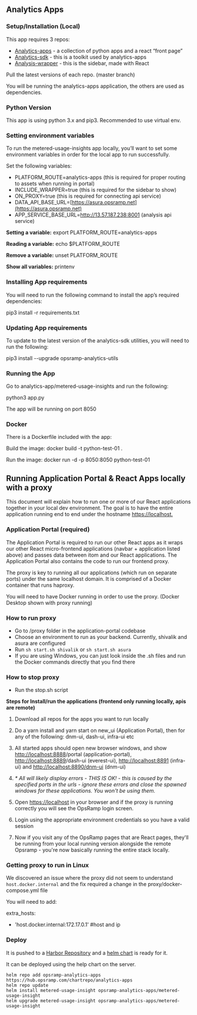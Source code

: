 
## Analytics Apps

### Setup/Installation (Local)

This app requires 3 repos:

-   [Analytics-apps](https://github.com/opsramp/analytics-apps) - a collection of python apps and a react “front page”
-   [Analytics-sdk](https://github.com/opsramp/analytics-sdk) - this is a toolkit used by analytics-apps
-   [Analysis-wrapper](https://github.com/opsramp/analysis-wrapper) - this is the sidebar, made with React

Pull the latest versions of each repo. (master branch)

You will be running the analytics-apps application, the others are used as dependencies.

### Python Version

This app is using python 3.x and pip3. Recommended to use virtual env.

### Setting environment variables

To run the metered-usage-insights app locally, you’ll want to set some environment variables in order for the local app to run successfully.

Set the following variables:

-   PLATFORM_ROUTE=analytics-apps (this is required for proper routing to assets when running in portal)
-   INCLUDE_WRAPPER=true (this is required for the sidebar to show)
-   ON_PROXY=true (this is required for connecting api service)
-   DATA_API_BASE_URL=[https://asura.opsramp.net](https://asura.opsramp.net)
-   APP_SERVICE_BASE_URL=http://13.57.187.238:8001 (analysis api service)

**Setting a variable:** export PLATFORM_ROUTE=analytics-apps

**Reading a variable:** echo $PLATFORM_ROUTE

**Remove a variable:** unset PLATFORM_ROUTE

**Show all variables:** printenv

### Installing App requirements

You will need to run the following command to install the app’s required dependencies:

pip3 install -r requirements.txt

### Updating App requirements

To update to the latest version of the analytics-sdk utilities, you will need to run the following:

pip3 install --upgrade opsramp-analytics-utils

### Running the App

Go to analytics-app/metered-usage-insights and run the following:

python3 app.py

The app will be running on port 8050

### Docker

There is a Dockerfile included with the app:  
  
Build the image: docker build -t python-test-01 .

Run the image: docker run -d -p 8050:8050 python-test-01


## Running Application Portal & React Apps locally with a proxy

This document will explain how to run one or more of our React applications together in your local dev environment. The goal is to have the entire application running end to end under the hostname [https://localhost.](https://localhost.)


### Application Portal (required)

The Application Portal is required to run our other React apps as it wraps our other React micro-frontend applications (navbar + application listed above) and passes data between itom and our React applications. The Application Portal also contains the code to run our frontend proxy.

The proxy is key to running all our applications (which run on separate ports) under the same localhost domain. It is comprised of a Docker container that runs haproxy.

You will need to have Docker running in order to use the proxy. (Docker Desktop shown with proxy running)

### How to run proxy

-   Go to /proxy folder in the application-portal codebase
-   Choose an environment to run as your backend. Currently, shivalik and asura are configured
-   Run `sh start.sh shivalik` or `sh start.sh asura`
-   If you are using Windows, you can just look inside the .sh files and run the Docker commands directly that you find there

### How to stop proxy

-   Run the stop.sh script

**Steps for Install/run the applications (frontend only running locally, apis are remote)**

1.  Download all repos for the apps you want to run locally
2.  Do a yarn install and yarn start on new_ui (Application Portal), then for any of the following: dnm-ui, dash-ui, infra-ui etc

1.  All started apps should open new browser windows, and show [http://localhost:8888](http://localhost:8888)/portal (application-portal), [http://localhost:8889](http://localhost:8889)/dash-ui (everest-ui), [http://localhost:8891](http://localhost:8891) (infra-ui) and [http://localhost:8890/dnm-ui](http://localhost:8890/dnm-ui) (dnm-ui)
2.  _* All will likely display errors - THIS IS OK! - this is caused by the specified ports in the urls - ignore these errors and close the spawned windows for these applications. You won't be using them._

4.  Open [https://localhost](https://localhost) in your browser and if the proxy is running correctly you will see the OpsRamp login screen.
5.  Login using the appropriate environment credentials so you have a valid session
6.  Now if you visit any of the OpsRamp pages that are React pages, they'll be running from your local running version alongside the remote Opsramp - you're now basically running the entire stack locally.

### Getting proxy to run in Linux

We discovered an issue where the proxy did not seem to understand `host.docker.internal` and the fix required a change in the proxy/docker-compose.yml file  
  
You will need to add:

extra_hosts:

  -  'host.docker.internal:172.17.0.1'  #host and ip

### Deploy
It is pushed to a [Harbor Repository](https://hub.opsramp.com/harbor/projects/5/repositories) and a [helm chart](https://hub.opsramp.com/harbor/projects/5/helm-charts) is ready for it.

It can be deployed using the help chart on the server.

```
helm repo add opsramp-analytics-apps https://hub.opsramp.com/chartrepo/analytics-apps
helm repo update
helm install metered-usage-insight opsramp-analytics-apps/metered-usage-insight
helm upgrade metered-usage-insight opsramp-analytics-apps/metered-usage-insight
```
